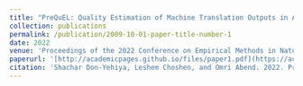 ```yaml
---
title: "PreQuEL: Quality Estimation of Machine Translation Outputs in Advance"
collection: publications
permalink: /publication/2009-10-01-paper-title-number-1
date: 2022
venue: 'Proceedings of the 2022 Conference on Empirical Methods in Natural Language Processing'
paperurl: '[http://academicpages.github.io/files/paper1.pdf](https://aclanthology.org/2022.emnlp-main.767.pdf)'
citation: 'Shachar Don-Yehiya, Leshem Choshen, and Omri Abend. 2022. PreQuEL: Quality Estimation of Machine Translation Outputs in Advance. In Proceedings of the 2022 Conference on Empirical Methods in Natural Language Processing, pages 11170–11183, Abu Dhabi, United Arab Emirates. Association for Computational Linguistics.'
---
```


